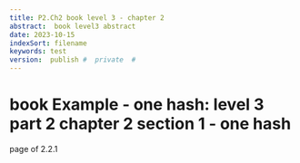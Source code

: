 ```yaml
---
title: P2.Ch2 book level 3 - chapter 2
abstract:  book level3 abstract
date: 2023-10-15
indexSort: filename
keywords: test
version:  publish #  private  #
---
```


# book Example - one hash: level  3  part 2 chapter 2 section 1 - one hash

page of 2.2.1